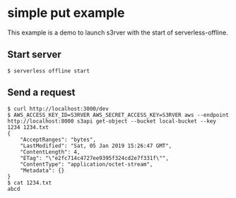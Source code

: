 # simple put example
This example is a demo to launch s3rver with the start of serverless-offline.

## Start server
```
$ serverless offline start
```

## Send a request
```
$ curl http://localhost:3000/dev
$ AWS_ACCESS_KEY_ID=S3RVER AWS_SECRET_ACCESS_KEY=S3RVER aws --endpoint http://localhost:8000 s3api get-object --bucket local-bucket --key 1234 1234.txt
{
    "AcceptRanges": "bytes",
    "LastModified": "Sat, 05 Jan 2019 15:26:47 GMT",
    "ContentLength": 4,
    "ETag": "\"e2fc714c4727ee9395f324cd2e7f331f\"",
    "ContentType": "application/octet-stream",
    "Metadata": {}
}
$ cat 1234.txt
abcd
```
